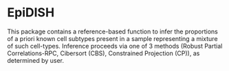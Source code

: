 # EpiDISH
This package contains a reference-based function to infer the proportions of a priori known cell subtypes present in a sample representing a mixture of such cell-types. Inference proceeds via one of 3 methods (Robust Partial Correlations-RPC, Cibersort (CBS), Constrained Projection (CP)), as determined by user.

